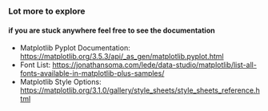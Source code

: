 ### Lot more to explore

#### if you are stuck anywhere feel free to see the documentation
- Matplotlib Pyplot Documentation: https://matplotlib.org/3.5.3/api/_as_gen/matplotlib.pyplot.html
- Font List: https://jonathansoma.com/lede/data-studio/matplotlib/list-all-fonts-available-in-matplotlib-plus-samples/
- Matplotlib Style Options: https://matplotlib.org/3.1.0/gallery/style_sheets/style_sheets_reference.html

